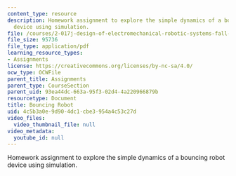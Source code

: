```yaml
---
content_type: resource
description: Homework assignment to explore the simple dynamics of a bouncing robot
  device using simulation.
file: /courses/2-017j-design-of-electromechanical-robotic-systems-fall-2009/4c5b3a0e9d904dc1cbe3954a4c53c27d_MIT2_017JF09_p15.pdf
file_size: 95736
file_type: application/pdf
learning_resource_types:
- Assignments
license: https://creativecommons.org/licenses/by-nc-sa/4.0/
ocw_type: OCWFile
parent_title: Assignments
parent_type: CourseSection
parent_uid: 93ea44dc-663a-95f3-02d4-4a220966879b
resourcetype: Document
title: Bouncing Robot
uid: 4c5b3a0e-9d90-4dc1-cbe3-954a4c53c27d
video_files:
  video_thumbnail_file: null
video_metadata:
  youtube_id: null
---
```

Homework assignment to explore the simple dynamics of a bouncing robot device using simulation.